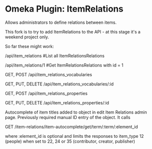 Omeka Plugin: ItemRelations
====================

Allows administrators to define relations between items.

This fork is to try to add ItemRelations to the API - at this stage it's a weekend project only.

So far these might work:

/api/item\_relations #List all ItemRelationsRelations

/api/item\_relations/1 #Get ItemRelationsRelations with id = 1

GET, POST  /api/item_relations_vocabularies

GET, PUT, DELETE /api/item_relations_vocabularies/:id

GET, POST  /api/item_relations_properties

GET, PUT, DELETE /api/item_relations_properties/:id

Autocomplete of item titles added to object in edit Item Relations admin page.  Previously required manual ID entry of the object.  It calls

GET /item-relations/item-autocomplete/get/term/:term/:element_id

where :element_id is optional and limits the responses to item_type 12 (people) when set to 22, 24 or 35 (contributor, creator, publisher)
